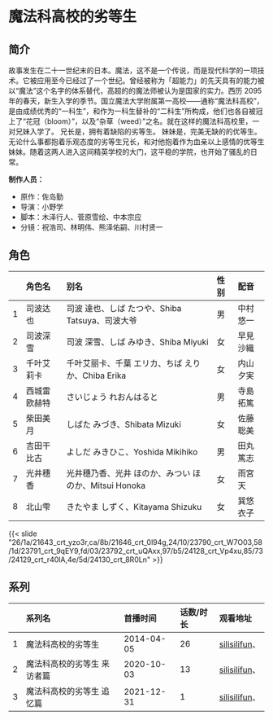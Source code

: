 # 魔法科高校的劣等生


## 简介

故事发生在二十一世纪末的日本。魔法，这不是一个传说，而是现代科学的一项技术。它被应用至今已经过了一个世纪。曾经被称为「超能力」的先天具有的能力被以“魔法”这个名字的体系替代，高超的的魔法师被认为是国家的实力。西历 2095 年的春天，新生入学的季节。国立魔法大学附属第一高校——通称“魔法科高校”，是由成绩优秀的“一科生”，和作为一科生替补的“二科生”所构成，他们也各自被冠上了“花冠（bloom）”，以及“杂草（weed）”之名。就在这样的魔法科高校里，一对兄妹入学了。
兄长是，拥有着缺陷的劣等生。
妹妹是，完美无缺的的优等生。
无论什么事都抱着乐观态度的劣等生兄长，和对他抱着作为血亲以上感情的优等生妹妹。随着这两人进入这间精英学校的大门，这平稳的学院，也开始了骚乱的日常。

**制作人员：**
- 原作：佐岛勤
- 导演：小野学
- 脚本：木泽行人、菅原雪绘、中本宗应
- 分镜：祝浩司、林明伟、熊泽佑嗣、川村贤一

## 角色

|     |   角色名   |   别名  | 性别 |  配音  |
|:--- |:------  |:----      |:---  |:--   |
| 1 | 司波达也 | 司波 達也、しば たつや、Shiba Tatsuya、司波大爷 | 男 | 中村悠一 |
| 2 | 司波深雪 | 司波 深雪、しば みゆき、Shiba Miyuki | 女 | 早見沙織 |
| 3 | 千叶艾莉卡 | 千叶艾丽卡、千葉 エリカ、ちば えりか、Chiba Erika | 女 | 内山夕実 |
| 4 | 西城雷欧赫特 | さいじょう れおんはると | 男 | 寺島拓篤 |
| 5 | 柴田美月 | しばた みづき、Shibata Mizuki | 女 | 佐藤聡美 |
| 6 | 吉田干比古 | よしだ みきひこ、Yoshida Mikihiko | 男 | 田丸篤志 |
| 7 | 光井穗香 | 光井穗乃香、光井 ほのか、みつい ほのか、Mitsui Honoka | 女 | 雨宮天 |
| 8 | 北山雫 | きたやま しずく、Kitayama Shizuku | 女 | 巽悠衣子 |

{{< slide "26/1a/21643_crt_yzo3r,ca/8b/21646_crt_0l94g,24/10/23790_crt_W7O03,58/1d/23791_crt_9qEY9,fd/03/23792_crt_uQAxx,97/b5/24128_crt_Vp4xu,85/73/24129_crt_r40lA,4e/5d/24130_crt_8R0Ln" >}}

## 系列

|     |   系列名   |   首播时间  | 话数/时长  | 观看地址 |
|:---  |:------    |:----      |:---       |:---  |
| 1 | 魔法科高校的劣等生 | 2014-04-05 | 26 | [silisilifun](https://www.silisilifun.com/vodsearch/?wd=魔法科高校的劣等生)、  |
| 2 | 魔法科高校的劣等生 来访者篇 | 2020-10-03 | 13 | [silisilifun](https://www.silisilifun.com/vodsearch/?wd=魔法科高校的劣等生)、  |
| 3 | 魔法科高校的劣等生 追忆篇 | 2021-12-31 | 1 | [silisilifun](https://www.silisilifun.com/vodsearch/?wd=魔法科高校的劣等生)、  |



